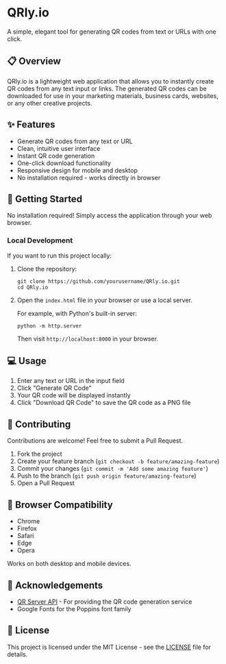 # QRly.io

A simple, elegant tool for generating QR codes from text or URLs with one click.

## 📋 Overview

QRly.io is a lightweight web application that allows you to instantly create QR codes from any text input or links. The generated QR codes can be downloaded for use in your marketing materials, business cards, websites, or any other creative projects.

## ✨ Features

- Generate QR codes from any text or URL
- Clean, intuitive user interface
- Instant QR code generation
- One-click download functionality
- Responsive design for mobile and desktop
- No installation required - works directly in browser

## 🚀 Getting Started

No installation required! Simply access the application through your web browser.

### Local Development

If you want to run this project locally:

1. Clone the repository:
   ```
   git clone https://github.com/yourusername/QRly.io.git
   cd QRly.io
   ```

2. Open the `index.html` file in your browser or use a local server.
   
   For example, with Python's built-in server:
   ```
   python -m http.server
   ```
   Then visit `http://localhost:8000` in your browser.

## 💻 Usage

1. Enter any text or URL in the input field
2. Click "Generate QR Code"
3. Your QR code will be displayed instantly
4. Click "Download QR Code" to save the QR code as a PNG file

## 🤝 Contributing

Contributions are welcome! Feel free to submit a Pull Request.

1. Fork the project
2. Create your feature branch (`git checkout -b feature/amazing-feature`)
3. Commit your changes (`git commit -m 'Add some amazing feature'`)
4. Push to the branch (`git push origin feature/amazing-feature`)
5. Open a Pull Request

## 📱 Browser Compatibility

- Chrome
- Firefox
- Safari
- Edge
- Opera

Works on both desktop and mobile devices.

## 🙏 Acknowledgements

- [QR Server API](https://goqr.me/api/) - For providing the QR code generation service
- Google Fonts for the Poppins font family

## 📄 License
This project is licensed under the MIT License - see the [LICENSE](https://github.com/bedigambar/QRly.io/blob/main/LICENSE) file for details.
